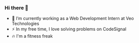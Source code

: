 ### Hi there 👋


- 🔭 I’m currently working as a Web Development Intern at Veo Technologies
- :zap: In my free time, I love solving problems on CodeSignal
- :fire: I'm a fitness freak

